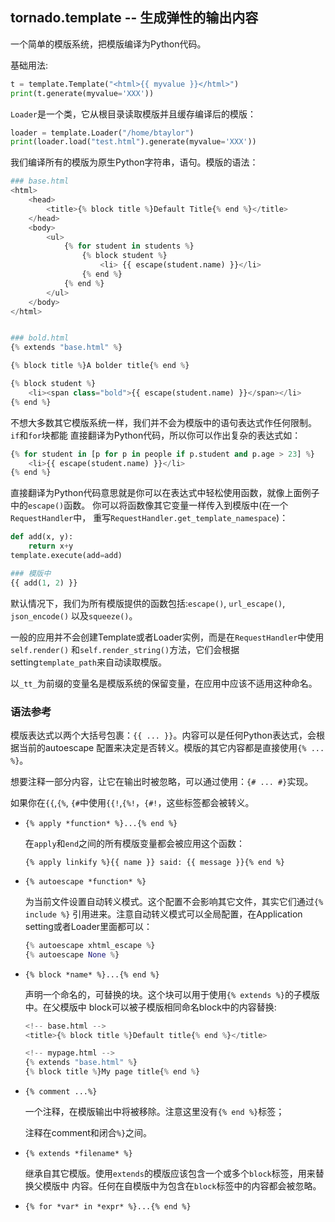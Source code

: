 ## tornado.template -- 生成弹性的输出内容

一个简单的模版系统，把模版编译为Python代码。

基础用法:

```python
t = template.Template("<html>{{ myvalue }}</html>")
print(t.generate(myvalue='XXX'))
```

`Loader`是一个类，它从根目录读取模版并且缓存编译后的模版：

```python
loader = template.Loader("/home/btaylor")
print(loader.load("test.html").generate(myvalue='XXX'))
```

我们编译所有的模版为原生Python字符串，语句。模版的语法：

```python
### base.html
<html>
    <head>
        <title>{% block title %}Default Title{% end %}</title>
    </head>
    <body>
        <ul>
            {% for student in students %}
                {% block student %}
                    <li> {{ escape(student.name) }}</li>
                {% end %}
            {% end %}
        </ul>
    </body>
</html>


### bold.html
{% extends "base.html" %}

{% block title %}A bolder title{% end %}

{% block student %}
    <li><span class="bold">{{ escape(student.name) }}</span></li>
{% end %}
```

不想大多数其它模版系统一样，我们并不会为模版中的语句表达式作任何限制。`if`和`for`块都能
直接翻译为Python代码，所以你可以作出复杂的表达式如：

```python
{% for student in [p for p in people if p.student and p.age > 23] %}
    <li>{{ escape(student.name) }}</li>
{% end %}
```

直接翻译为Python代码意思就是你可以在表达式中轻松使用函数，就像上面例子中的`escape()`函数。
你可以将函数像其它变量一样传入到模版中(在一个`RequestHandler`中，
重写`RequestHandler.get_template_namespace`)：

```python
def add(x, y):
    return x+y
template.execute(add=add)

### 模版中
{{ add(1, 2) }}
```

默认情况下，我们为所有模版提供的函数包括:`escape()`, `url_escape()`, `json_encode()`
以及`squeeze()`。

一般的应用并不会创建Template或者Loader实例，而是在`RequestHandler`中使用`self.render()`
和`self.render_string()`方法，它们会根据setting`template_path`来自动读取模版。

以`_tt_`为前缀的变量名是模版系统的保留变量，在应用中应该不适用这种命名。


### 语法参考

模版表达式以两个大括号包裹：`{{ ... }}`。内容可以是任何Python表达式，会根据当前的autoescape
配置来决定是否转义。模版的其它内容都是直接使用`{% ... %}`。

想要注释一部分内容，让它在输出时被忽略，可以通过使用：`{# ... #}`实现。

如果你在`{{`,`{%`, `{#`中使用`{{!`,`{%!`，`{#!`，这些标签都会被转义。

- `{% apply *function* %}...{% end %}`

    在`apply`和`end`之间的所有模版变量都会被应用这个函数：

    `{% apply linkify %}{{ name }} said: {{ message }}{% end %}`

- `{% autoescape *function* %}`

    为当前文件设置自动转义模式。这个配置不会影响其它文件，其实它们通过`{% include %}`
    引用进来。注意自动转义模式可以全局配置，在Application setting或者Loader里面都可以：

    ```python
    {% autoescape xhtml_escape %}
    {% autoescape None %}
    ```

- `{% block *name* %}...{% end %}`

    声明一个命名的，可替换的块。这个块可以用于使用`{% extends %}`的子模版中。在父模版中
    block可以被子模版相同命名block中的内容替换:

    ```python
    <!-- base.html -->
    <title>{% block title %}Default title{% end %}</title>

    <!-- mypage.html -->
    {% extends "base.html" %}
    {% block title %}My page title{% end %}
    ```

- `{% comment ...%}`

    一个注释，在模版输出中将被移除。注意这里没有`{% end %}`标签；

    注释在comment和闭合`%}`之间。

- `{% extends *filename* %}`

    继承自其它模版。使用`extends`的模版应该包含一个或多个`block`标签，用来替换父模版中
    内容。任何在自模版中为包含在`block`标签中的内容都会被忽略。

- `{% for *var* in *expr* %}...{% end %}`

    


